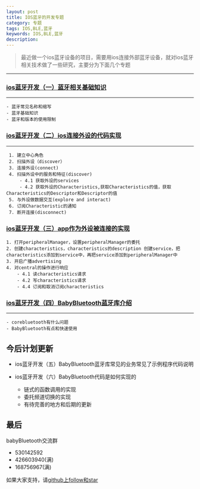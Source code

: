 ```yaml
---
layout: post
title: IOS蓝牙的开发专题
category: 专题
tags: IOS,BLE,蓝牙
keywords: IOS,BLE,蓝牙
description: 
---
```


> 最近做一个ios蓝牙设备的项目，需要用ios连接外部蓝牙设备，就对ios蓝牙相关技术做了一些研究，主要分为下面几个专题
---

### [ios蓝牙开发（一）蓝牙相关基础知识](/2015/07/17/ios-BLE-1.html)
---
    - 蓝牙常见名称和缩写
    - 蓝牙基础知识
    - 蓝牙和版本的使用限制


### [ios蓝牙开发（二）ios连接外设的代码实现](/2015/08/14/ios-BLE-2.html)
---
     1. 建立中心角色
     2. 扫描外设（discover）
     3. 连接外设(connect)
     4. 扫描外设中的服务和特征(discover)
         - 4.1 获取外设的services
         - 4.2 获取外设的Characteristics,获取Characteristics的值，获取Characteristics的Descriptor和Descriptor的值
     5. 与外设做数据交互(explore and interact)
     6. 订阅Characteristic的通知
     7. 断开连接(disconnect)


###  [ios蓝牙开发（三）app作为外设被连接的实现](/2015/09/07/ios-BLE-3.html)

    1. 打开peripheralManager，设置peripheralManager的委托
    2. 创建characteristics，characteristics的description 创建service，把characteristics添加到service中，再把service添加到peripheralManager中
    3. 开启广播advertising
    4. 对central的操作进行响应
        - 4.1 读characteristics请求
        - 4.2 写characteristics请求
        - 4.4 订阅和取消订阅characteristics

###  [ios蓝牙开发（四）BabyBluetooth蓝牙库介绍](/2015/09/11/ios-BLE-4.html)
---
    - corebluetooth有什么问题
    - BabyBluetooth有点和快速使用



## 今后计划更新

-  ios蓝牙开发（五）BabyBluetooth蓝牙库常见的业务常见了示例程序代码说明

-  ios蓝牙开发（六）BabyBluetooth代码是如何实现的
    - 链式的函数调用的实现
    - 委托频道切换的实现
    - 有待完善的地方和后期的更新


## 最后


babyBluetooth交流群

-   530142592
-   426603940(满)
-   168756967(满)

如果大家支持，请[github上follow和star](https://github.com/coolnameismy)